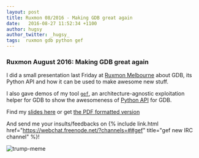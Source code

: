 ```yaml
---
layout: post
title: Ruxmon 08/2016 - Making GDB great again
date:   2016-08-27 11:52:34 +1100
author: hugsy
author_twitter: _hugsy_
tags:  ruxmon gdb python gef
---
```


### Ruxmon August 2016: Making GDB great again ###

I did a small presentation last Friday at
[Ruxmon Melbourne](http://ruxmon.com/melbourne) about GDB, its Python API and
how it can be used to make awesome new stuff.

I also gave demos of my tool [`gef`](https://github.com/hugsy/gef.git), an
architecture-agnostic exploitation helper for GDB to show the awesomeness of
[Python API](https://sourceware.org/gdb/onlinedocs/gdb/Python-API.html) for GDB.

Find my [slides here](https://blahcat.github.io/slides/ruxmon-2016-08-gef) or
get [the PDF formatted version](https://blahcat.github.io/slides/ruxmon-2016-08-gef/?print-pdf)

And send me your insults/feedbacks on
{% include link.html href="https://webchat.freenode.net/?channels=##gef" title="gef new IRC channel" %}!

![trump-meme](https://i.imgur.com/jlkM0P6.jpg)
